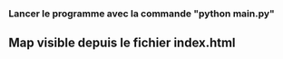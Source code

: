 ### Lancer le programme avec la commande "python main.py"
## Map visible depuis le fichier index.html